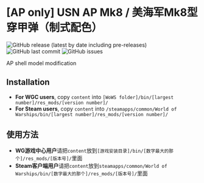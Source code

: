 ﻿# [AP only] USN AP Mk8 / 美海军Mk8型穿甲弹（制式配色）

![GitHub release (latest by date including pre-releases)](https://img.shields.io/github/v/release/SEA-group/DanColle-USN-AP-Mk8?include_prereleases)
![GitHub last commit](https://img.shields.io/github/last-commit/SEA-group/DanColle-USN-AP-Mk8)
![GitHub issues](https://img.shields.io/github/issues-raw/SEA-group/DanColle-USN-AP-Mk8)

AP shell model modification

## Installation
* **For WGC users**, copy `content` into `[WoWS folder]/bin/[largest number]/res_mods/[version number]/`
* **For Steam users**, copy `content` into `/steamapps/common/World of Warships/bin/[largest number]/res_mods/[version number]/`

## 使用方法
* **WG游戏中心用户**请把`content`放到`[游戏安装目录]/bin/[数字最大的那个]/res_mods/[版本号]/`里面
* **Steam客户端用户**请把`content`放到`steamapps/common/World of Warships/bin/[数字最大的那个]/res_mods/[版本号]/`里面